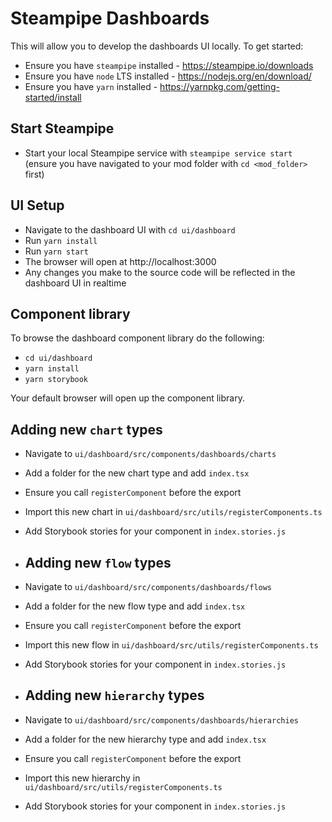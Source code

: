 # Steampipe Dashboards

This will allow you to develop the dashboards UI locally. To get started:

- Ensure you have `steampipe` installed - https://steampipe.io/downloads
- Ensure you have `node` LTS installed - https://nodejs.org/en/download/
- Ensure you have `yarn` installed - https://yarnpkg.com/getting-started/install

## Start Steampipe

- Start your local Steampipe service with `steampipe service start` (ensure you have navigated to your mod folder with `cd <mod_folder>` first)

## UI Setup

- Navigate to the dashboard UI with `cd ui/dashboard`
- Run `yarn install`
- Run `yarn start`
- The browser will open at http://localhost:3000
- Any changes you make to the source code will be reflected in the dashboard UI in realtime  

## Component library

To browse the dashboard component library do the following:

- `cd ui/dashboard`
- `yarn install`
- `yarn storybook`

Your default browser will open up the component library.

## Adding new `chart` types

- Navigate to `ui/dashboard/src/components/dashboards/charts`
- Add a folder for the new chart type and add `index.tsx`
- Ensure you call `registerComponent` before the export
- Import this new chart in `ui/dashboard/src/utils/registerComponents.ts`
- Add Storybook stories for your component in `index.stories.js`

- ## Adding new `flow` types

- Navigate to `ui/dashboard/src/components/dashboards/flows`
- Add a folder for the new flow type and add `index.tsx`
- Ensure you call `registerComponent` before the export
- Import this new flow in `ui/dashboard/src/utils/registerComponents.ts`
- Add Storybook stories for your component in `index.stories.js`

- ## Adding new `hierarchy` types

- Navigate to `ui/dashboard/src/components/dashboards/hierarchies`
- Add a folder for the new hierarchy type and add `index.tsx`
- Ensure you call `registerComponent` before the export
- Import this new hierarchy in `ui/dashboard/src/utils/registerComponents.ts`
- Add Storybook stories for your component in `index.stories.js`